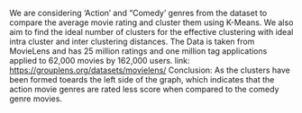 We are considering ‘Action’ and “Comedy’ genres from the dataset to compare the average movie rating and cluster them using K-Means. We also aim to find the ideal number of clusters for the effective clustering with ideal intra cluster and inter clustering distances. The Data is taken from MovieLens and has 25 million ratings and one million tag applications applied to 62,000 movies by 162,000 users. link: https://grouplens.org/datasets/movielens/ Conclusion: As the clusters have been formed toeards the left side of the graph, which indicates that the action movie genres are rated less score when compared to the comedy genre movies.
